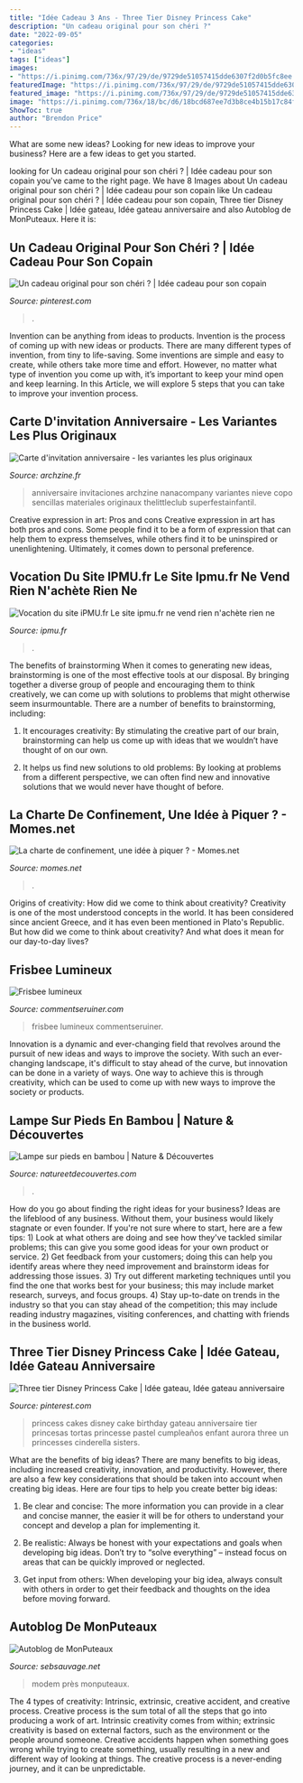 ```yaml
---
title: "Idée Cadeau 3 Ans - Three Tier Disney Princess Cake"
description: "Un cadeau original pour son chéri ?"
date: "2022-09-05"
categories:
- "ideas"
tags: ["ideas"]
images:
- "https://i.pinimg.com/736x/97/29/de/9729de51057415dde6307f2d0b5fc8ee.jpg"
featuredImage: "https://i.pinimg.com/736x/97/29/de/9729de51057415dde6307f2d0b5fc8ee.jpg"
featured_image: "https://i.pinimg.com/736x/97/29/de/9729de51057415dde6307f2d0b5fc8ee.jpg"
image: "https://i.pinimg.com/736x/18/bc/d6/18bcd687ee7d3b8ce4b15b17c84f5a12--disney-princess-cakes-princess-party.jpg"
ShowToc: true
author: "Brendon Price"
---
```



What are some new ideas?
Looking for new ideas to improve your business? Here are a few ideas to get you started.

	

		
looking for Un cadeau original pour son chéri ? | Idée cadeau pour son copain you've came to the right page. We have 8 Images about Un cadeau original pour son chéri ? | Idée cadeau pour son copain like Un cadeau original pour son chéri ? | Idée cadeau pour son copain, Three tier Disney Princess Cake | Idée gateau, Idée gateau anniversaire and also Autoblog de MonPuteaux. Here it is:
		
    
## Un Cadeau Original Pour Son Chéri ? | Idée Cadeau Pour Son Copain

<img loading=lazy src="https://i.pinimg.com/736x/97/29/de/9729de51057415dde6307f2d0b5fc8ee.jpg" onerror="this.onerror=null;this.src='https://tse4.mm.bing.net/th?id=OIP.6lID29yxopNDfylEyMtu0AHaJ4&amp;pid=15.1';" alt="Un cadeau original pour son chéri ? | Idée cadeau pour son copain">

_Source: pinterest.com_

>. 

	

Invention can be anything from ideas to products.
Invention is the process of coming up with new ideas or products. There are many different types of invention, from tiny to life-saving. Some inventions are simple and easy to create, while others take more time and effort. However, no matter what type of invention you come up with, it’s important to keep your mind open and keep learning. In this Article, we will explore 5 steps that you can take to improve your invention process.

    
## Carte D&#039;invitation Anniversaire - Les Variantes Les Plus Originaux

<img loading=lazy src="https://archzine.fr/wp-content/uploads/2016/05/la-cartes-d-invitation-anniversaire-superbe-hiver.jpg" onerror="this.onerror=null;this.src='https://tse1.mm.bing.net/th?id=OIP.lCdBqkIiXEgZ_C5JJZrM1wHaLH&amp;pid=15.1';" alt="Carte d&#039;invitation anniversaire - les variantes les plus originaux">

_Source: archzine.fr_

>anniversaire invitaciones archzine nanacompany variantes nieve copo sencillas materiales originaux thelittleclub superfestainfantil. 

	

Creative expression in art: Pros and cons
Creative expression in art has both pros and cons. Some people find it to be a form of expression that can help them to express themselves, while others find it to be uninspired or unenlightening. Ultimately, it comes down to personal preference.

    
## Vocation Du Site IPMU.fr Le Site Ipmu.fr Ne Vend Rien N&#039;achète Rien Ne

<img loading=lazy src="http://ipmu.fr/iPMU/VOCATION_iPMU_files/droppedImage_10.jpg" onerror="this.onerror=null;this.src='https://tse2.mm.bing.net/th?id=OIP.f092YEPrV0qi_efYBnfkKQAAAA&amp;pid=15.1';" alt="Vocation du site iPMU.fr Le site ipmu.fr ne vend rien n&#039;achète rien ne">

_Source: ipmu.fr_

>. 

	

The benefits of brainstorming
When it comes to generating new ideas, brainstorming is one of the most effective tools at our disposal. By bringing together a diverse group of people and encouraging them to think creatively, we can come up with solutions to problems that might otherwise seem insurmountable.
There are a number of benefits to brainstorming, including:

1. It encourages creativity: By stimulating the creative part of our brain, brainstorming can help us come up with ideas that we wouldn’t have thought of on our own.

2. It helps us find new solutions to old problems: By looking at problems from a different perspective, we can often find new and innovative solutions that we would never have thought of before.


    
## La Charte De Confinement, Une Idée à Piquer ? - Momes.net

<img loading=lazy src="http://cdn3.momes.net/var/momes/storage/images/diaporamas/comment-faire-l-ecole-a-la-maison-pendant-le-confinement/la-charte-de-confinement-une-idee-a-piquer/1307973-1-fre-FR/La-charte-de-confinement-une-idee-a-piquer_galerie_large.jpg" onerror="this.onerror=null;this.src='https://tse3.mm.bing.net/th?id=OIP.LZBIdB_jAfLhxawzUIT66gHaF7&amp;pid=15.1';" alt="La charte de confinement, une idée à piquer ? - Momes.net">

_Source: momes.net_

>. 

	

Origins of creativity: How did we come to think about creativity?
Creativity is one of the most understood concepts in the world. It has been considered since ancient Greece, and it has even been mentioned in Plato's Republic. But how did we come to think about creativity? And what does it mean for our day-to-day lives?

    
## Frisbee Lumineux

<img loading=lazy src="http://cdn1.commentseruiner.net/15577-large_default/frisbee-lumineux.jpg" onerror="this.onerror=null;this.src='https://tse2.mm.bing.net/th?id=OIP.dO0xPGIuP99-QntxFvRq-wHaHa&amp;pid=15.1';" alt="Frisbee lumineux">

_Source: commentseruiner.com_

>frisbee lumineux commentseruiner. 

	

Innovation is a dynamic and ever-changing field that revolves around the pursuit of new ideas and ways to improve the society. With such an ever-changing landscape, it's difficult to stay ahead of the curve, but innovation can be done in a variety of ways. One way to achieve this is through creativity, which can be used to come up with new ways to improve the society or products.

    
## Lampe Sur Pieds En Bambou | Nature &amp; Découvertes

<img loading=lazy src="https://cache.natureetdecouvertes.com/Medias/Images/Articles/50169550/690" onerror="this.onerror=null;this.src='https://tse2.mm.bing.net/th?id=OIP.ZyUY2-XXJDNLv4f7c7Dq3gHaHa&amp;pid=15.1';" alt="Lampe sur pieds en bambou | Nature &amp; Découvertes">

_Source: natureetdecouvertes.com_

>. 

	

How do you go about finding the right ideas for your business?
Ideas are the lifeblood of any business. Without them, your business would likely stagnate or even founder. If you're not sure where to start, here are a few tips: 1) Look at what others are doing and see how they've tackled similar problems; this can give you some good ideas for your own product or service. 2) Get feedback from your customers; doing this can help you identify areas where they need improvement and brainstorm ideas for addressing those issues. 3) Try out different marketing techniques until you find the one that works best for your business; this may include market research, surveys, and focus groups. 4) Stay up-to-date on trends in the industry so that you can stay ahead of the competition; this may include reading industry magazines, visiting conferences, and chatting with friends in the business world.

    
## Three Tier Disney Princess Cake | Idée Gateau, Idée Gateau Anniversaire

<img loading=lazy src="https://i.pinimg.com/736x/18/bc/d6/18bcd687ee7d3b8ce4b15b17c84f5a12--disney-princess-cakes-princess-party.jpg" onerror="this.onerror=null;this.src='https://tse4.mm.bing.net/th?id=OIP.0Z7OYwryh7mTGyGry-ZiDgHaK1&amp;pid=15.1';" alt="Three tier Disney Princess Cake | Idée gateau, Idée gateau anniversaire">

_Source: pinterest.com_

>princess cakes disney cake birthday gateau anniversaire tier princesas tortas princesse pastel cumpleaños enfant aurora three un princesses cinderella sisters. 

	

What are the benefits of big ideas?
There are many benefits to big ideas, including increased creativity, innovation, and productivity. However, there are also a few key considerations that should be taken into account when creating big ideas. Here are four tips to help you create better big ideas:
1. Be clear and concise: The more information you can provide in a clear and concise manner, the easier it will be for others to understand your concept and develop a plan for implementing it.

2. Be realistic: Always be honest with your expectations and goals when developing big ideas. Don’t try to “solve everything” – instead focus on areas that can be quickly improved or neglected.

3. Get input from others: When developing your big idea, always consult with others in order to get their feedback and thoughts on the idea before moving forward.

    
## Autoblog De MonPuteaux

<img loading=lazy src="http://puteaux.typepad.com/.a/6a00d8341c339153ef01bb09ef410e970d-500wi" onerror="this.onerror=null;this.src='https://tse2.mm.bing.net/th?id=OIP.vfIF2jsqOtlfYVY7YVbqCgHaJ4&amp;pid=15.1';" alt="Autoblog de MonPuteaux">

_Source: sebsauvage.net_

>modem près monputeaux. 

	

The 4 types of creativity: Intrinsic, extrinsic, creative accident, and creative process.
Creative process is the sum total of all the steps that go into producing a work of art. Intrinsic creativity comes from within; extrinsic creativity is based on external factors, such as the environment or the people around someone. Creative accidents happen when something goes wrong while trying to create something, usually resulting in a new and different way of looking at things. The creative process is a never-ending journey, and it can be unpredictable.

